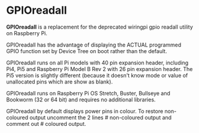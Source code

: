 # GPIOreadall
**GPIOreadall** is a replacement for the deprecated wiringpi gpio readall utility on Raspberry Pi.

GPIOreadall has the advantage of displaying the ACTUAL programmed GPIO function set by Device Tree on boot rather than the default.

GPIOreadall runs on all Pi models with 40 pin expansion header, including Pi4, Pi5 and Raspberry Pi Model B Rev 2 with 26 pin expansion header.
The Pi5 version is slightly different (because it doesn't know mode or value of unallocated pins which are show as blank).

GPIOreadall runs on Raspberry Pi OS Stretch, Buster, Bullseye and Bookworm (32 or 64 bit) and requires no additional libraries.

GPIOreadall by default displays power pins in colour.
To restore non-coloured output uncomment the 2 lines # non-coloured output and comment out # coloured output.
